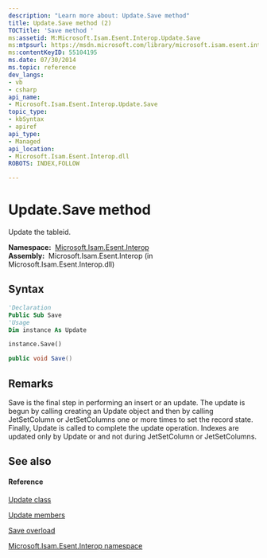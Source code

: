 ```yaml
---
description: "Learn more about: Update.Save method"
title: Update.Save method (2)
TOCTitle: 'Save method '
ms:assetid: M:Microsoft.Isam.Esent.Interop.Update.Save
ms:mtpsurl: https://msdn.microsoft.com/library/microsoft.isam.esent.interop.update.save(v=EXCHG.10)
ms:contentKeyID: 55104195
ms.date: 07/30/2014
ms.topic: reference
dev_langs:
- vb
- csharp
api_name: 
- Microsoft.Isam.Esent.Interop.Update.Save
topic_type: 
- kbSyntax
- apiref
api_type: 
- Managed
api_location: 
- Microsoft.Isam.Esent.Interop.dll
ROBOTS: INDEX,FOLLOW

---
```


# Update.Save method

Update the tableid.

**Namespace:**  [Microsoft.Isam.Esent.Interop](./microsoft.isam.esent.interop-namespace.md)  
**Assembly:**  Microsoft.Isam.Esent.Interop (in Microsoft.Isam.Esent.Interop.dll)

## Syntax

``` vb
'Declaration
Public Sub Save
'Usage
Dim instance As Update

instance.Save()
```

``` csharp
public void Save()
```

## Remarks

Save is the final step in performing an insert or an update. The update is begun by calling creating an Update object and then by calling JetSetColumn or JetSetColumns one or more times to set the record state. Finally, Update is called to complete the update operation. Indexes are updated only by Update or and not during JetSetColumn or JetSetColumns.

## See also

#### Reference

[Update class](./update-class.md)

[Update members](./update-members.md)

[Save overload](./update.save-method.md)

[Microsoft.Isam.Esent.Interop namespace](./microsoft.isam.esent.interop-namespace.md)
